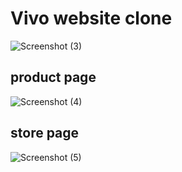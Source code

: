 # Vivo website clone 
![Screenshot (3)](https://user-images.githubusercontent.com/120454753/226186152-a47a3ec2-14ac-47af-a509-e9282c3461d5.png)

## product page 
![Screenshot (4)](https://user-images.githubusercontent.com/120454753/226186192-bc9e55bb-352e-4680-bd2b-e0872028807e.png)

## store page
![Screenshot (5)](https://user-images.githubusercontent.com/120454753/226186378-bc691bec-7184-4734-a75c-8ad67dd5a8e5.png)

